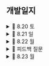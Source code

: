 ## 개발일지

<details>
   <summary> 🍎 8.20 토</summary>
    
https://user-images.githubusercontent.com/108191001/185752099-8c16169c-60e7-4b61-9308-387ad5f228b4.mov

    최종 목표: 홈 화면 구현 끝내기
    
    ☑️ 완료 
        - 카테고리 컬렉션 뷰 구현 완료
        - 배너 부분 구현 완료
        - tabman 이용하여 추천상품 탭, 추천상품 안에 컬렉션 뷰 구현 완료
        - tabman 이용하여 브랜드 탭 구현 완료
    
    ❌ 미해결
        - 배너 부분 자체는 구현 완료하였으나 navigation bar 부분과 어떻게 연결해야 할지 모르겠음 ➡️ 완료
        - 이때 스크롤 시 navigation bar custom 필요
        - 카테고리 컬렉션 뷰 밑 indicator 고민
        - sticky header
    
    🤔 느낀점
        - 시간 분배를 잘해야 할 듯하다. 구현해야 할 UI가 겁나 많다.
        - 뭔가 부담감에 자꾸 고민하는 시간이 길어지는 것 같다.
        - 오늘도 목표한 것의 50퍼센트를 겨우 한 것 같다.
        - 어려운 부분은 일단 기록해 두고 할 수 있는 것부터 해치우자.
  
</details>

<details>
   <summary> 🍎 8.21 일</summary>

https://user-images.githubusercontent.com/108191001/185796249-6cd5d69f-b211-468f-863a-27c3086c5ff0.mov

    최종 목표: 상품 상세 화면, 등록 화면, 검색 화면 UI구현 완료하기
    
    ☑️ 완료
      - 상품 선택 시 나오는 디테일 화면
      - 검색 화면 
      - 등록 화면 (디테일 부족)
        
    
    ❌ 미해결
      - 등록 화면 디테일 부족 ➡️ 완료
      - tab bar에서 등록 버튼 누를 시 modal 형식으로 나오는데 이를 구현하는 방법
   
</details>

<details>
   <summary> 🍎 8.22 월 </summary>
   
https://user-images.githubusercontent.com/108191001/185931317-7506625c-7a28-4382-b2c5-c1b5f8180f00.mov

    최종 목표: 등록 화면 디테일, 홈 화면 배너
    
    ☑️ 완료
      - 등록 화면 디테일 부분(태그 부분 제외)
      - 배너 화면
      - 스크롤 시 내비게이션 화면 커스텀
        
    
    ❌ 미해결
      - collectionView 밑 horizontal indicator 부분 구현
      - 검색 화면은 push 되어 나오는 것처럼, 등록 화면은 modal 처럼 나옴 -> 구현 방법?
      - 옵션 선택 화면 디테일
   
</details>

<details>
   <summary> 🍏 피드백 질문 </summary>

https://user-images.githubusercontent.com/108191001/185930775-6359950e-c531-4d45-a70d-c270443a37ca.MP4

   1. tab bar의 검색 탭할 시 push 뷰컨으로 보임
   2. tab bar의 등록 버튼 탭할 시 modal present 형식으로 보임 -> 해결 ⭕️
   3. collectionView 밑의 indicator 구현 방식 -> 후순위❗️
   4. tab man 이용할 때, conainer view 사용 시 각 탭의 크기는 항상 같은가용?? (홈 화면의 추천상품 - 브랜드)
   5. tableView나 collectionView 크기에 따라 scrollView가 변하게 하고 싶다면...? (My 화면 판매중 - 예약중 - 판매 완료 부분) - 4번 관련
   6. navigation bar uiview로 커스텀 storyboard -> ❌
   7. 등록 화면 - 옵션 선택 화면 segmented control -> 버튼으로 -> 해결 ⭕️
   
</details>

<details>
   <summary> 🍎 8.23 월 </summary>

https://user-images.githubusercontent.com/108191001/186191373-64e58d23-0253-4c5f-a34c-274a4286a6fb.mov

    최종 목표: 등록 화면 디테일, 피드백 부분 해결
    
    ☑️ 완료
    - tab bar에서 등록 탭할 시 modal 형식으로 보여주기
    - My tab: UI 구현
    - 등록 tab: 옵션 선택 버튼 탭할 시 나오는 modal 창 디테일 변경
    - 상품 조회 API 연동
      
       
    ❌ 미해결
    - tab bar에서 검색 화면 탭할 시 navigation push 형식으로 보여주기
 
</details>
